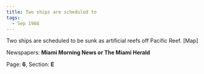 ```yaml
---  
title: Two ships are scheduled to  
tags:  
  - Sep 1988  
---  
```

  
Two ships are scheduled to be sunk as artificial reefs off Pacific Reef. [Map]  
  
Newspapers: **Miami Morning News or The Miami Herald**  
  
Page: **6**, Section: **E** 
